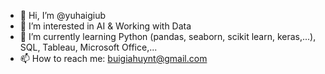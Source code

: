 - 👋 Hi, I’m @yuhaigiub
- 👀 I’m interested in AI & Working with Data
- 🌱 I’m currently learning Python (pandas, seaborn, scikit learn, keras,...), SQL, Tableau, Microsoft Office,...
- 📫 How to reach me: buigiahuynt@gmail.com

<!---
yuhaigiub/yuhaigiub is a ✨ special ✨ repository because its `README.md` (this file) appears on your GitHub profile.
You can click the Preview link to take a look at your changes.
--->

